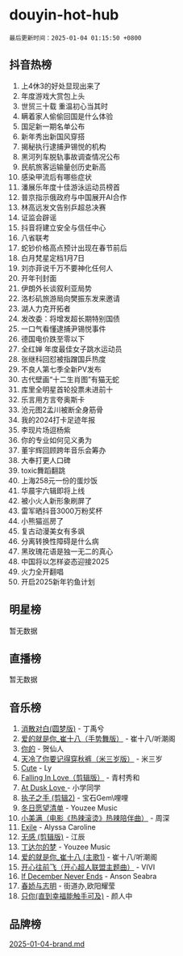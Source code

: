 # douyin-hot-hub

`最后更新时间：2025-01-04 01:15:50 +0800`

## 抖音热榜

1. 上4休3的好处显现出来了
1. 年度游戏大赏包上头
1. 世贸三十载 重温初心当其时
1. 瞒着家人偷偷回国是什么体验
1. 国足新一期名单公布
1. 新年秀出新国风穿搭
1. 揭秘执行逮捕尹锡悦的机构
1. 黑河列车脱轨事故调查情况公布
1. 民航旅客运输量创历史新高
1. 感染甲流后有哪些症状
1. 潘展乐年度十佳游泳运动员榜首
1. 普京指示俄政府与中国展开AI合作
1. 林高远发文告别乒超总决赛
1. 证监会辟谣
1. 抖音将建立安全与信任中心
1. 八省联考
1. 蛇钞价格高点预计出现在春节前后
1. 白月梵星定档1月7日
1. 刘亦菲说千万不要神化任何人
1. 开年刊封面
1. 伊朗外长谈叙利亚局势
1. 洛杉矶旅游局向樊振东发来邀请
1. 湖人力克开拓者
1. 发改委：将增发超长期特别国债
1. 一口气看懂逮捕尹锡悦事件
1. 德国电价跌至零以下
1. 全红婵 年度最佳女子跳水运动员
1. 张继科回怼被指蹭国乒热度
1. 不良人第七季全新PV发布
1. 古代壁画“十二生肖图”有猫无蛇
1. 库里全明星首轮投票未进前十
1. 乐言用方言夸奥斯卡
1. 沧元图2孟川被断全身筋骨
1. 我的2024打卡足迹年报
1. 李现片场逗杨紫
1. 你的专业如何见义勇为
1. 董宇辉回顾跨年音乐会筹办
1. 大奉打更人口碑
1. toxic舞蹈翻跳
1. 上海258元一份的蛋炒饭
1. 华晨宇六辑即将上线
1. 被小火人新形象刷屏了
1. 雷军晒抖音3000万粉奖杯
1. 小熊猫巡房了
1. 复古动漫美女有多飒
1. 分离转换性障碍是什么病
1. 黑玫瑰花语是独一无二的真心
1. 中国将以怎样姿态迎接2025
1. 火力全开翻唱
1. 开启2025新年钓鱼计划

## 明星榜

暂无数据

## 直播榜

暂无数据

## 音乐榜

1. [消散对白(圆梦版)](https://sf5-hl-cdn-tos.douyinstatic.com/obj/tos-cn-ve-2774/og4jB5I5IizzoZVAAAzWgBMAsMDWoArfwBOiFs) - 丁禹兮
1. [爱的就是你_崔十八（手势舞版）](https://sf5-hl-cdn-tos.douyinstatic.com/obj/tos-cn-ve-2774/oApB2AigNyB4sTw7JhBOikMAf0oDJzMWBuIrgm) - 崔十八/听潮阁
1. [你的](https://sf5-hl-cdn-tos.douyinstatic.com/obj/tos-cn-ve-2774/oYuIeKf42jB7sEV6B2upMdpYAgfrQWj0FeRegh) - 贺仙人
1. [天冷了你要记得穿秋裤（米三岁版）](https://sf5-hl-cdn-tos.douyinstatic.com/obj/tos-cn-ve-2774/oQlIwVIDWiZ6BQilAorS7MA0AgCkQDvcZAdm1) - 米三岁
1. [Cute](https://sf5-hl-cdn-tos.douyinstatic.com/obj/tos-cn-ve-2774/o4IbIzHWKAAB4wsS5qMBRiiAlEBGTpQRNfFvuo) - Ly
1. [Falling In Love（剪辑版）](https://sf5-hl-cdn-tos.douyinstatic.com/obj/tos-cn-ve-2774/o8ajpA8zzgBPahbBIO8AcKGBLJezFCRd1wfP9f) - 青村秀和
1. [ At Dusk  Love ](https://sf3-cdn-tos.douyinstatic.com/obj/tos-cn-ve-2774/o8CrpCf5CaYgI4ZrtQgMQAFEfuGqNnRSDQAPBc) - 小学同学
1. [执子之手 (剪辑2)](https://sf6-cdn-tos.douyinstatic.com/obj/tos-cn-ve-2774/oUoZLQjCc31XzqsBnBQUNgeKtYPBcgbFDwtfcu) - 宝石Gem\哩哩
1. [冬日愿望清单](https://sf5-hl-cdn-tos.douyinstatic.com/obj/tos-cn-ve-2774/oIIgUOeamCFCVAzxN6MFRLIBlLGpUqQxeeHrLE) - Youzee Music
1. [小美满（电影《热辣滚烫》热辣陪伴曲）](https://sf5-hl-cdn-tos.douyinstatic.com/obj/tos-cn-ve-2774/o0GAn2lSgfZIDUgtevCGDQYnFg4CwnrBaxbTZL) - 周深
1. [Exile](https://sf5-hl-cdn-tos.douyinstatic.com/obj/tos-cn-ve-2774/oYj4gAQTknKE3WW0Je8KGmQ7z1cA4FefwtbufD) - Alyssa Caroline
1. [无感 (剪辑版)](https://sf5-hl-cdn-tos.douyinstatic.com/obj/tos-cn-ve-2774/o0eIsUzJBDlQaQFC5OFlgbMEZC1TFYBftOBn6p) - 江辰
1. [丁达尔的梦](https://sf5-hl-cdn-tos.douyinstatic.com/obj/tos-cn-ve-2774/oMU3WirUZBVQkAC9ccG5P2IQirziZM2RTInUY) - Youzee Music
1. [爱的就是你_崔十八 (主歌1)](https://sf5-hl-cdn-tos.douyinstatic.com/obj/tos-cn-ve-2774/oI5BO5DhFZ6UTcNCnZaOCBLtZ7WIMQGfgnXf5E) - 崔十八/听潮阁
1. [开心往前飞（开心超人联盟主题曲）](https://sf5-hl-cdn-tos.douyinstatic.com/obj/tos-cn-ve-2774/9d8fb7c82cf1421fb93a9fe925275e0a) - VIVI
1. [If December Never Ends](https://sf5-hl-cdn-tos.douyinstatic.com/obj/tos-cn-ve-2774/oY1IQMoTgCFIBg8RZifyqlBBt1UFgitTYmxeOS) - Anson Seabra
1. [春娇与志明](https://sf5-hl-cdn-tos.douyinstatic.com/obj/tos-cn-ve-2774/e530d8fceb7044b39707d7f9ff54add1) - 街道办,欧阳耀莹
1. [只你(直到幸福能触手可及)](https://sf5-hl-cdn-tos.douyinstatic.com/obj/tos-cn-ve-2774/o0lBkRDzFTeaVSUz3ZZSCBVtZ5DIMQGfgmEAuE) - 颜人中

## 品牌榜

[2025-01-04-brand.md](2025-01-04-brand.md)
